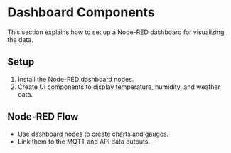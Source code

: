 # Dashboard Components

This section explains how to set up a Node-RED dashboard for visualizing the data.

## Setup
1. Install the Node-RED dashboard nodes.
2. Create UI components to display temperature, humidity, and weather data.

## Node-RED Flow
- Use dashboard nodes to create charts and gauges.
- Link them to the MQTT and API data outputs.

